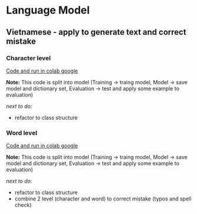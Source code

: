# Language Model 

## Vietnamese - apply to generate text and correct mistake



### Character level

[Code and run in colab google](https://drive.google.com/drive/folders/1j7DkVluo-qGKnU_7ny3dbkzgb_0xx_67?usp=sharing)

**Note:** This code is split into model (Training -> traing model, Model -> save model and dictionary set, Evaluation -> test and apply some example to evaluation)

*next to do*:

* refactor to class structure


### Word level 

[Code and run in colab google](https://drive.google.com/drive/folders/1SXHGE_yLuwqJ4hFuFVFBnhh59tL70Dw7?usp=sharing)

**Note:** This code is split into model (Training -> traing model, Model -> save model and dictionary set, Evaluation -> test and apply some example to evaluation)

*next to do*:

* refactor to class structure
* combine 2 level (character and word) to correct mistake (typos and spell check)
